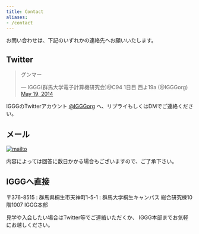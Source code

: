 ```yaml
---
title: Contact
aliases:
- /contact
---
```


お問い合わせは、下記のいずれかの連絡先へお願いいたします。

## Twitter

<blockquote class="twitter-tweet"><p lang="ja" dir="ltr">グンマー</p>&mdash; IGGG(群馬大学電子計算機研究会)@C94 1日目 西よ19a (@IGGGorg) <a href="https://twitter.com/IGGGorg/status/468279953918681088?ref_src=twsrc%5Etfw">May 19, 2014</a></blockquote> <script async src="https://platform.twitter.com/widgets.js" charset="utf-8"></script>

IGGGのTwitterアカウント [@IGGGorg](https://twitter.com/IGGGorg "IGGGorg") へ、リプライもしくはDMでご連絡ください。

## メール

[![mailto](//www.iggg.org/wp-content/uploads/2014/05/mailto2.png)](//www.iggg.org/wp-content/uploads/2014/05/mailto2.png)

内容によっては回答に数日かかる場合もございますので、ご了承下さい。

## IGGGへ直接

〒376-8515
: 群馬県桐生市天神町1-5-1
: 群馬大学桐生キャンパス 総合研究棟10階1007 IGGG本部

見学や入会したい場合はTwitter等でご連絡いただくか、 IGGG本部までお気軽にお越しください。
